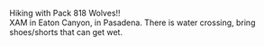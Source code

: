 Hiking with Pack 818 Wolves!!<br>
XAM in Eaton Canyon, in Pasadena.  There is water crossing, bring shoes/shorts that can get wet.
